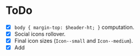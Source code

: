 # ToDo

- [x] `body { margin-top: $header-ht; }` computation.
- [x] Social icons rollover.
- [x] Final icon sizes (`Icon--small` and `Icon--medium`).
- [x] Add <title> attr. to `.svg` files.
- [x] Refactor `.header` according to layout rules.
- [x] Remove minima theme styles (CSS).
- [ ] Remove minima theme?
- [ ] Mobile styles (responsive).
- [ ] Add `is-active` class to menu items: https://help.shopify.com/themes/liquid/filters/html-filters#script_tag
- [ ] Change default locale from EN to ES.
- [ ] Move collections to specific folder: https://jekyllrb.com/docs/collections/
- [ ] Autoprefixer.
- [ ] CSS minification.
- [ ] Replace `.icon--small` and `.icon--large` icons and sizes (take a look at
  `_icons.scss`).
- [ ] Remove none used font faces (if any).
- [ ] Remove vendor-prefixes from `@mixin gradient-vertical`?
- [ ] Check printed version.
- [ ] Create new admin user (Rut): https://fricandorostisseria.admin.datocms.com/admin/users
